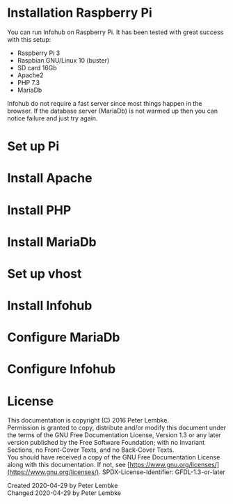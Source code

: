 # Installation Raspberry Pi
You can run Infohub on Raspberry Pi. It has been tested with great success with this setup:

* Raspberry Pi 3
* Raspbian GNU/Linux 10 (buster)
* SD card 16Gb
* Apache2
* PHP 7.3
* MariaDb

Infohub do not require a fast server since most things happen in the browser. If the database server (MariaDb) is not warmed up then you can notice failure and just try again.

# Set up Pi

# Install Apache

# Install PHP

# Install MariaDb

# Set up vhost

# Install Infohub

# Configure MariaDb

# Configure Infohub

# License
This documentation is copyright (C) 2016 Peter Lembke.  
Permission is granted to copy, distribute and/or modify this document under the terms of the GNU Free Documentation License, Version 1.3 or any later version published by the Free Software Foundation; with no Invariant Sections, no Front-Cover Texts, and no Back-Cover Texts.  
You should have received a copy of the GNU Free Documentation License along with this documentation. If not, see [https://www.gnu.org/licenses/](https://www.gnu.org/licenses/).  SPDX-License-Identifier: GFDL-1.3-or-later  

Created 2020-04-29 by Peter Lembke  
Changed 2020-04-29 by Peter Lembke  
